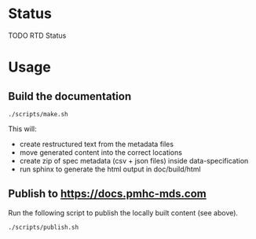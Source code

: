 # Status

TODO RTD Status

# Usage

## Build the documentation

```
./scripts/make.sh
```
This will:

* create restructured text from the metadata files
* move generated content into the correct locations
* create zip of spec metadata (csv + json files) inside data-specification
* run sphinx to generate the html output in doc/build/html


## Publish to https://docs.pmhc-mds.com

Run the following script to publish the locally built content (see above).

```
./scripts/publish.sh
```
